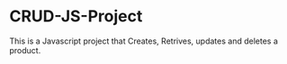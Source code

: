 # CRUD-JS-Project

This is a Javascript project that Creates, Retrives, updates and deletes a product.
